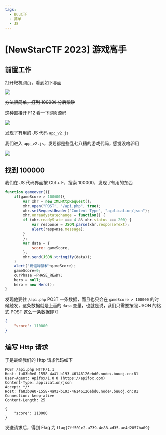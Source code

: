 ```yaml
---
tags:
  - BuuCTF
  - 简单
  - JS
---
```


# \[NewStarCTF 2023\] 游戏高手

## 前置工作

打开靶机网页，看到如下界面

![](https://z1.ax1x.com/2023/10/09/pPvf4KK.png)

~~方法很简单，打到 100000 分后紫砂~~

这种直接开 F12 看一下网页源码

![](https://z1.ax1x.com/2023/10/09/pPvf5DO.png)

发现了有用的 JS 代码 `app_v2.js`

我们进入 `app_v2.js`，发现都是些乱七八糟的游戏代码，感觉没啥卵用

![](https://z1.ax1x.com/2023/10/09/pPvfxr8.png)

## 找到 100000

我们在 JS 代码界面按 Ctrl + F，搜索 100000，发现了有用的东西

```js
function gameover(){
    if(gameScore > 100000){
        var xhr = new XMLHttpRequest();
        xhr.open("POST", "/api.php", true);
        xhr.setRequestHeader("Content-Type", "application/json");
        xhr.onreadystatechange = function() {
        if (xhr.readyState === 4 && xhr.status === 200) {
            var response = JSON.parse(xhr.responseText);
            alert(response.message);
        }
        };
        var data = {
            score: gameScore,
        };
        xhr.send(JSON.stringify(data));
    }
	alert("鎴愮哗锛�"+gameScore);
	gameScore=0;  
	curPhase =PHASE_READY;  
	hero = null;
	hero = new Hero();  	    
}
```

发现他要往 `/api.php` POST 一条数据，而且也只会在 `gameScore > 100000` 的时候触发，这条数据就是上面的 `data` 变量，也就是说，我们只需要按照 JSON 的格式 POST 这么一条数据即可

```json
{
    "score": 110000
}
```

## 编写 Http 请求

于是最终我们的 Http 请求代码如下

```http
POST /api.php HTTP/1.1
Host: fa83b0e0-1558-4a81-b193-46146126ebd0.node4.buuoj.cn:81
User-Agent: Apifox/1.0.0 (https://apifox.com)
Content-Type: application/json
Accept: */*
Host: fa83b0e0-1558-4a81-b193-46146126ebd0.node4.buuoj.cn:81
Connection: keep-alive
Content-Length: 25

{
    "score": 110000
}
```

发送请求后，得到 Flag 为 `flag{7ff501e2-a739-4e88-ad35-ae4d2857ba09}`